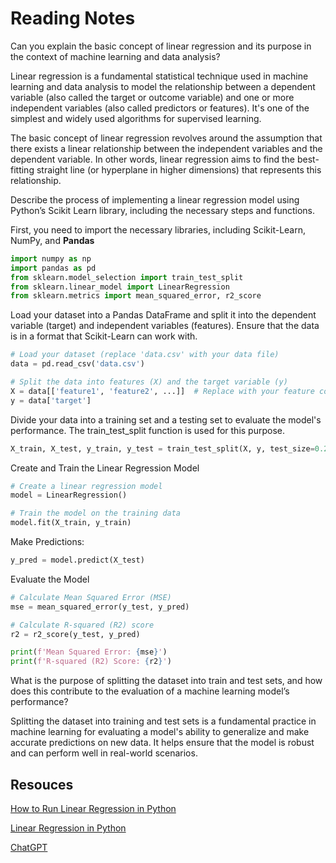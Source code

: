 # Reading Notes

Can you explain the basic concept of linear regression and its purpose in the context of machine learning and data analysis?

 Linear regression is a fundamental statistical technique used in machine learning and data analysis to model the relationship between a dependent variable (also called the target or outcome variable) and one or more independent variables (also called predictors or features). It's one of the simplest and widely used algorithms for supervised learning.

The basic concept of linear regression revolves around the assumption that there exists a linear relationship between the independent variables and the dependent variable. In other words, linear regression aims to find the best-fitting straight line (or hyperplane in higher dimensions) that represents this relationship.

Describe the process of implementing a linear regression model using Python’s Scikit Learn library, including the necessary steps and functions.

First, you need to import the necessary libraries, including Scikit-Learn, NumPy, and **Pandas**

```python
import numpy as np
import pandas as pd
from sklearn.model_selection import train_test_split
from sklearn.linear_model import LinearRegression
from sklearn.metrics import mean_squared_error, r2_score

```

Load your dataset into a Pandas DataFrame and split it into the dependent variable (target) and independent variables (features). Ensure that the data is in a format that Scikit-Learn can work with.

```python
# Load your dataset (replace 'data.csv' with your data file)
data = pd.read_csv('data.csv')

# Split the data into features (X) and the target variable (y)
X = data[['feature1', 'feature2', ...]]  # Replace with your feature columns
y = data['target']

```

Divide your data into a training set and a testing set to evaluate the model's performance. The train_test_split function is used for this purpose.

```python
X_train, X_test, y_train, y_test = train_test_split(X, y, test_size=0.2, random_state=42)

```
Create and Train the Linear Regression Model

```python
# Create a linear regression model
model = LinearRegression()

# Train the model on the training data
model.fit(X_train, y_train)

```

Make Predictions:

```python
y_pred = model.predict(X_test)

```

Evaluate the Model

```python
# Calculate Mean Squared Error (MSE)
mse = mean_squared_error(y_test, y_pred)

# Calculate R-squared (R2) score
r2 = r2_score(y_test, y_pred)

print(f'Mean Squared Error: {mse}')
print(f'R-squared (R2) Score: {r2}')

```

What is the purpose of splitting the dataset into train and test sets, and how does this contribute to the evaluation of a machine learning model’s performance?

Splitting the dataset into training and test sets is a fundamental practice in machine learning for evaluating a model's ability to generalize and make accurate predictions on new data. It helps ensure that the model is robust and can perform well in real-world scenarios.

## Resouces

[How to Run Linear Regression in Python](https://www.activestate.com/resources/quick-reads/how-to-run-linear-regressions-in-python-scikit-learn/)

[Linear Regression in Python](https://realpython.com/linear-regression-in-python/)

[ChatGPT](https://chat.openai.com/)